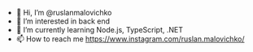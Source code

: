 - 👋 Hi, I’m @ruslanmalovichko
- 👀 I’m interested in back end
- 🌱 I’m currently learning Node.js, TypeScript, .NET
- 📫 How to reach me https://www.instagram.com/ruslan.malovichko/

<!---
ruslanmalovichko/ruslanmalovichko is a ✨ special ✨ repository because its `README.md` (this file) appears on your GitHub profile.
You can click the Preview link to take a look at your changes.
--->
